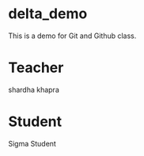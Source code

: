 # delta_demo
This is a demo for Git and Github class.

# Teacher
shardha khapra

# Student
Sigma Student

